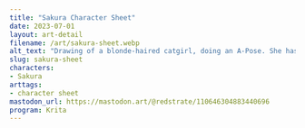 ```yaml
---
title: "Sakura Character Sheet"
date: 2023-07-01
layout: art-detail
filename: /art/sakura-sheet.webp
alt_text: "Drawing of a blonde-haired catgirl, doing an A-Pose. She has a red crop top and dark leggings."
slug: sakura-sheet
characters:
- Sakura
arttags:
- character sheet
mastodon_url: https://mastodon.art/@redstrate/110646304883440696
program: Krita
---
```

